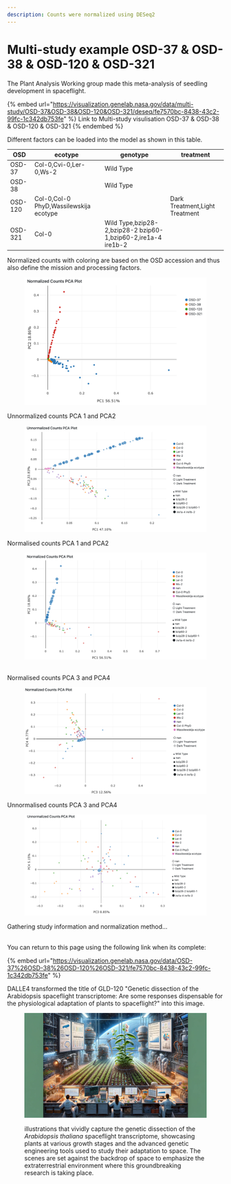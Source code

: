 ```yaml
---
description: Counts were normalized using DESeq2
---
```


# Multi-study example OSD-37 & OSD-38 & OSD-120 & OSD-321

The Plant Analysis Working group made this meta-analysis of seedling development in spaceflight.

{% embed url="https://visualization.genelab.nasa.gov/data/multi-study/OSD-37&OSD-38&OSD-120&OSD-321/deseq/fe7570bc-8438-43c2-99fc-1c342db753fe" %}
Link to Multi-study visulisation OSD-37 & OSD-38 & OSD-120 & OSD-321
{% endembed %}

Different factors can be loaded into the model as shown in this table.&#x20;

| OSD     | ecotype                                | genotype                                                      | treatment                      |
| ------- | -------------------------------------- | ------------------------------------------------------------- | ------------------------------ |
| OSD-37  | Col-0,Cvi-0,Ler-0,Ws-2                 | Wild Type                                                     |                                |
| OSD-38  |                                        | Wild Type                                                     |                                |
| OSD-120 | Col-0,Col-0 PhyD,Wassilewskija ecotype |                                                               | Dark Treatment,Light Treatment |
| OSD-321 | Col-0                                  | Wild Type,bzip28-2,bzip28-2 bzip60-1,bzip60-2,ire1a-4 ire1b-2 |                                |

Normalized counts with coloring are based on the OSD accession and thus also define the mission and processing factors.

<figure><img src=".gitbook/assets/image (13).png" alt=""><figcaption></figcaption></figure>

Unnormalized counts PCA 1 and PCA2

<figure><img src=".gitbook/assets/image (14).png" alt=""><figcaption></figcaption></figure>

Normalised counts PCA 1 and PCA2

<figure><img src=".gitbook/assets/image (15).png" alt=""><figcaption></figcaption></figure>

\
Normalised counts PCA 3 and PCA4

<figure><img src=".gitbook/assets/image (16).png" alt=""><figcaption></figcaption></figure>



Unnormalised counts PCA 3 and PCA4

<figure><img src=".gitbook/assets/image (17).png" alt=""><figcaption></figcaption></figure>

Gathering study information and normalization method...

\
You can return to this page using the following link when its complete:&#x20;

{% embed url="https://visualization.genelab.nasa.gov/data/OSD-37%26OSD-38%26OSD-120%26OSD-321/fe7570bc-8438-43c2-99fc-1c342db753fe" %}



DALLE4 transformed the title of GLD-120  "Genetic dissection of the Arabidopsis spaceflight transcriptome: Are some responses dispensable for the physiological adaptation of plants to spaceflight?" into this image.&#x20;

<figure><img src=".gitbook/assets/image (18).png" alt=""><figcaption><p>illustrations that vividly capture the genetic dissection of the <em>Arabidopsis thaliana</em> spaceflight transcriptome, showcasing plants at various growth stages and the advanced genetic engineering tools used to study their adaptation to space. The scenes are set against the backdrop of space to emphasize the extraterrestrial environment where this groundbreaking research is taking place.</p></figcaption></figure>
